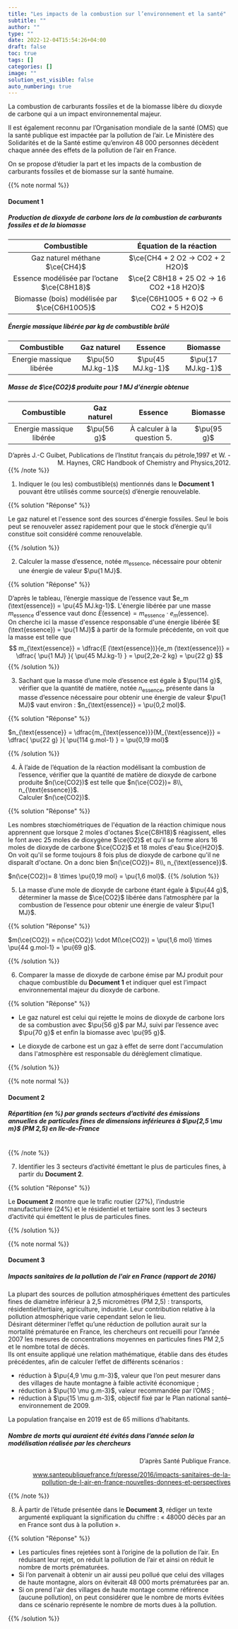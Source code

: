 ```yaml
---
title: "Les impacts de la combustion sur l’environnement et la santé"
subtitle: ""
author: ""
type: ""
date: 2022-12-04T15:54:26+04:00
draft: false
toc: true
tags: []
categories: []
image: ""
solution_est_visible: false
auto_numbering: true
---
```


La combustion de carburants fossiles et de la biomasse libère du dioxyde de carbone qui a un impact environnemental majeur.

Il est également reconnu par l’Organisation mondiale de la santé (OMS) que la santé publique est impactée par la pollution de l’air. Le Ministère des Solidarités et de la Santé estime qu’environ 48 000 personnes décèdent chaque année des effets de la pollution de l’air en France.

On se propose d’étudier la part et les impacts de la combustion de carburants fossiles et de biomasse sur la santé humaine.

{{% note normal %}}

#### Document 1

##### Production de dioxyde de carbone lors de la combustion de carburants fossiles et de la biomasse

| Combustible | Équation de la réaction |
| :-----: | :-----: |
| Gaz naturel méthane $\ce{CH4}$ | $\ce{CH4 + 2 O2 -> CO2 + 2 H2O}$ |
| Essence modélisée par l’octane $\ce{C8H18}$ | $\ce{2 C8H18 + 25 O2 → 16 CO2 +18 H2O}$ |
| Biomasse (bois) modélisée par $\ce{C6H10O5}$ | $\ce{C6H10O5 + 6 O2 → 6 CO2 + 5 H2O}$ |

##### Énergie massique libérée par kg de combustible brûlé

| Combustible | Gaz naturel | Essence | Biomasse |
| :-----: | :-----: | :-----: | :-----: |
| Energie massique libérée | $\pu{50 MJ.kg-1}$ | $\pu{45 MJ.kg-1}$ | $\pu{17 MJ.kg-1}$ |

##### Masse de $\ce{CO2}$ produite pour 1 MJ d’énergie obtenue

| Combustible | Gaz naturel | Essence | Biomasse |
| :-----: | :-----: | :-----: | :-----: |
| Energie massique libérée | $\pu{56 g}$ | À calculer à la question 5. | $\pu{95 g}$ |

<div style="text-align: right;">
D’après J.-C Guibet, Publications de l’Institut français du pétrole,1997 et W. - M. Haynes, CRC Handbook of Chemistry and Physics,2012.
</div>
{{% /note %}}

1. Indiquer le (ou les) combustible(s) mentionnés dans le **Document 1** pouvant être utilisés comme source(s) d’énergie renouvelable.

{{% solution "Réponse" %}}

Le gaz naturel et l'essence sont des sources d'énergie fossiles. Seul le bois peut se renouveler assez rapidement pour que le stock d’énergie qu’il constitue soit considéré comme renouvelable.

{{% /solution %}}

2. Calculer la masse d’essence, notée $m_{\text{essence}}$, nécessaire pour obtenir une énergie de valeur $\pu{1 MJ}$.

{{% solution "Réponse" %}}

D’après le tableau, l’énergie massique de l’essence vaut $e_m (\text{essence}) = \pu{45 MJ.kg-1}$. L'énergie libérée par une masse $m_{\text{essence}}$ d'essence vaut donc $E (\text{essence}) = m_{\text{essence}} \cdot e_m (\text{essence})$.  
On cherche ici la masse d'essence responsable d'une énergie libérée $E (\text{essence}) = \pu{1 MJ}$ à partir de la formule précédente, on voit que la masse est telle que
$$
    m_{\text{essence}} = \dfrac{E (\text{essence})}{e_m (\text{essence})} = \dfrac{ \pu{1 MJ} }{ \pu{45 MJ.kg-1} } = \pu{2,2e-2 kg} = \pu{22 g}
$$
{{% /solution %}}

3. Sachant que la masse d’une mole d’essence est égale à $\pu{114 g}$, vérifier que la quantité de matière, notée $n_{\text{essence}}$, présente dans la masse d’essence nécessaire pour obtenir une énergie de valeur $\pu{1 MJ}$ vaut environ : $n_{\text{essence}} = \pu{0,2 mol}$.

{{% solution "Réponse" %}}

$n_{\text{essence}} = \dfrac{m_{\text{essence}}}{M_{\text{essence}}} = \dfrac{ \pu{22 g} }{ \pu{114 g.mol-1} } = \pu{0,19 mol}$

{{% /solution %}}

4. À l’aide de l’équation de la réaction modélisant la combustion de l’essence, vérifier que la quantité de matière de dioxyde de carbone produite $n(\ce{CO2})$ est telle que $n(\ce{CO2})= 8\\, n_{\text{essence}}$.  
Calculer $n(\ce{CO2})$.

{{% solution "Réponse" %}}

Les nombres stœchiométriques de l'équation de la réaction chimique nous apprennent que lorsque 2 moles d'octanes $\ce{C8H18}$ réagissent, elles le font avec 25 moles de dioxygène $\ce{O2}$ et qu'il se forme alors 16 moles de dioxyde de carbone $\ce{CO2}$ et 18 moles d'eau $\ce{H2O}$.  
On voit qu'il se forme toujours 8 fois plus de dioxyde de carbone qu'il ne disparaît d'octane. On a donc bien $n(\ce{CO2})= 8\\, n_{\text{essence}}$.

$n(\ce{CO2})= 8 \times \pu{0,19 mol} = \pu{1,6 mol}$.
{{% /solution %}}

5. La masse d’une mole de dioxyde de carbone étant égale à $\pu{44 g}$, déterminer la masse de $\ce{CO2}$ libérée dans l’atmosphère par la combustion de l’essence pour obtenir une énergie de valeur $\pu{1 MJ}$.

{{% solution "Réponse" %}}

$m(\ce{CO2}) = n(\ce{CO2}) \cdot M(\ce{CO2}) = \pu{1,6 mol} \times \pu{44 g.mol-1} = \pu{69 g}$.

{{% /solution %}}

6. Comparer la masse de dioxyde de carbone émise par MJ produit pour chaque combustible du **Document 1** et indiquer quel est l’impact environnemental majeur du dioxyde de carbone.

{{% solution "Réponse" %}}

- Le gaz naturel est celui qui rejette le moins de dioxyde de carbone lors de sa combustion avec $\pu{56 g}$ par MJ, suivi par l’essence avec $\pu{70 g}$ et enfin la biomasse avec \pu{95 g}$.

- Le dioxyde de carbone est un gaz à effet de serre dont l'accumulation dans l'atmosphère est responsable du dérèglement climatique.

{{% /solution %}}

{{% note normal %}}

#### Document 2

##### Répartition (en %) par grands secteurs d’activité des émissions annuelles de particules fines de dimensions inférieures à $\pu{2,5 \mu m}$ (PM 2,5) en Ile-de-France

<img src="/terminales-es/chap-4/chap-4-7/particules-fines.png" alt="" width="" />

{{% /note %}}

7. Identifier les 3 secteurs d’activité émettant le plus de particules fines, à partir du **Document 2**.

{{% solution "Réponse" %}}

Le **Document 2** montre que le trafic routier (27%), l’industrie manufacturière (24%) et le résidentiel et tertiaire sont les 3 secteurs d’activité qui émettent le plus de particules fines.

{{% /solution %}}

{{% note normal %}}

#### Document 3

##### Impacts sanitaires de la pollution de l'air en France (rapport de 2016)

La plupart des sources de pollution atmosphériques émettent des particules fines de diamètre inférieur à 2,5 micromètres (PM 2,5) : transports, résidentiel/tertiaire, agriculture, industrie. Leur contribution relative à la pollution atmosphérique varie cependant selon le lieu.  
Désirant déterminer l’effet qu’une réduction de pollution aurait sur la mortalité prématurée en France, les chercheurs ont recueilli pour l’année 2007 les mesures de concentrations moyennes en particules fines PM 2,5 et le nombre total de décès.  
Ils ont ensuite appliqué une relation mathématique, établie dans des études précédentes, afin de calculer l’effet de différents scénarios :

- réduction à $\pu{4,9 \mu g.m-3}$, valeur que l’on peut mesurer dans des villages de haute montagne à faible activité économique ;
- réduction à $\pu{10 \mu g.m-3}$, valeur recommandée par l’OMS ;
- réduction à $\pu{15 \mu g.m-3}$, objectif fixé par le Plan national santé–environnement de 2009.

La population française en 2019 est de 65 millions d’habitants.

##### Nombre de morts qui auraient été évités dans l’année selon la modélisation réalisée par les chercheurs

<img src="/terminales-es/chap-4/chap-4-7/morts-evitees.png" alt="" width="" />

<div style="text-align: right;">
D’après Santé Publique France.

<a href="https://www.santepubliquefrance.fr/presse/2016/impacts-sanitaires-de-la-pollution-de-l-air-en-france-nouvelles-donnees-et-perspectives" target="_blank" > www.santepubliquefrance.fr/presse/2016/impacts-sanitaires-de-la-pollution-de-l-air-en-france-nouvelles-donnees-et-perspectives</a>
</div>

{{% /note %}}

8. À partir de l’étude présentée dans le **Document 3**, rédiger un texte argumenté expliquant la signification du chiffre : « 48000 décès par an en France sont dus à la pollution ».

{{% solution "Réponse" %}}

- Les particules fines rejetées sont à l’origine de la pollution de l’air. En réduisant leur rejet, on réduit la pollution de l’air et ainsi on réduit le nombre de morts prématurées.  
- Si l’on parvenait à obtenir un air aussi peu pollué que celui des villages de haute montagne, alors on éviterait 48 000 morts prématurées par an.  
- Si on prend l'air des villages de haute montage comme référence (aucune pollution), on peut considérer que le nombre de morts évitées dans ce scénario représente le nombre de morts dues à la pollution.

{{% /solution %}}
